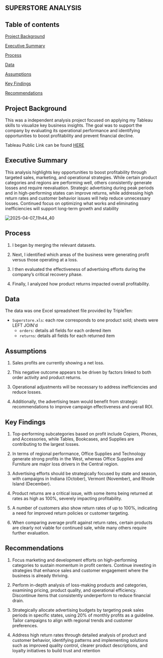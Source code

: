 ## SUPERSTORE ANALYSIS

## Table of contents
[Project Background](#project-background)

[Executive Summary](#executive-summary)

[Process](#process)

[Data](#data)

[Assumptions](#assumptions)

[Key Findings](#key-findings)

[Recommendations](#recommendations)


## Project Background

This was a independent analysis project focused on applying my Tableau skills to visualize key business insights.
The goal was to support the company by evaluating its operational performance and identifying opportunities to boost profitability and prevent financial decline.

Tableau Public Link can be found [HERE](https://public.tableau.com/app/profile/prerak.shah4558/viz/Sprint4_17416179677530/SubcategoryProfit)

## Executive Summary

This analysis highlights key opportunities to boost profitability through targeted sales, marketing, and operational strategies. While certain product categories and regions are performing well, others consistently generate losses and require reevaluation. Strategic advertising during peak periods and in high-performing states can improve returns, while addressing high return rates and customer behavior issues will help reduce unnecessary losses. Continued focus on optimizing what works and eliminating inefficiencies will support long-term growth and stability

![2025-04-07_11h44_40](https://github.com/user-attachments/assets/0a7a1d59-3820-424e-b7e0-8ecb4eeedf7d)


## Process

1) I began by merging the relevant datasets.
  
2) Next, I identified which areas of the business were generating profit versus those operating at a loss.
  
3) I then evaluated the effectiveness of advertising efforts during the company’s critical recovery phase.
   
4) Finally, I analyzed how product returns impacted overall profitability.


## Data 

The data was one Excel spreadsheet file provided by TripleTen:

- `Superstore.xls`: each row corresponds to one product sold; sheets were LEFT JOIN'd  
  - `orders`: details all fields for each ordered item  
  - `returns`: details all fields for each returned item
 
## Assumptions

1) Sales profits are currently showing a net loss.

2) This negative outcome appears to be driven by factors linked to both order activity and product returns.

3) Operational adjustments will be necessary to address inefficiencies and reduce losses.

4) Additionally, the advertising team would benefit from strategic recommendations to improve campaign effectiveness and overall ROI.

## Key Findings

1) Top-performing subcategories based on profit include Copiers, Phones, and Accessories, while Tables, Bookcases, and Supplies are contributing to the largest losses.

2) In terms of regional performance, Office Supplies and Technology generate strong profits in the West, whereas Office Supplies and Furniture are major loss drivers in the Central region.

3) Advertising efforts should be strategically focused by state and season, with campaigns in Indiana (October), Vermont (November), and Rhode Island (December).

4) Product returns are a critical issue, with some items being returned at rates as high as 100%, severely impacting profitability.

5) A number of customers also show return rates of up to 100%, indicating a need for improved return policies or customer targeting.

6) When comparing average profit against return rates, certain products are clearly not viable for continued sale, while many others require further evaluation.

## Recommendations

1) Focus marketing and development efforts on high-performing categories to sustain momentum in profit centers. Continue investing in strategies that enhance sales and customer engagement where the business is already thriving.

2) Perform in-depth analysis of loss-making products and categories, examining pricing, product quality, and operational efficiency. Discontinue items that consistently underperform to reduce financial drain.

3) Strategically allocate advertising budgets by targeting peak sales periods in specific states, using 20% of monthly profits as a guideline. Tailor campaigns to align with regional trends and customer preferences.

4) Address high return rates through detailed analysis of product and customer behavior, identifying patterns and implementing solutions such as improved quality control, clearer product descriptions, and loyalty initiatives to build trust and retention
